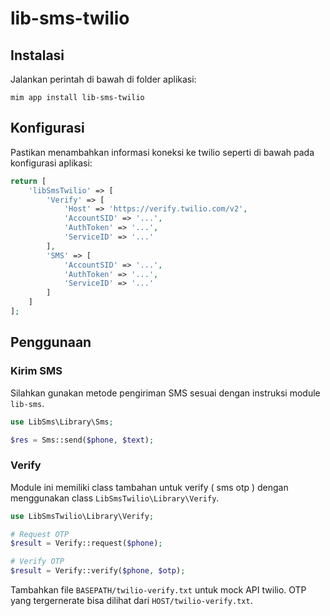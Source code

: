 # lib-sms-twilio

## Instalasi

Jalankan perintah di bawah di folder aplikasi:

```
mim app install lib-sms-twilio
```

## Konfigurasi

Pastikan menambahkan informasi koneksi ke twilio seperti di bawah pada
konfigurasi aplikasi:

```php
return [
    'libSmsTwilio' => [
        'Verify' => [
            'Host' => 'https://verify.twilio.com/v2',
            'AccountSID' => '...',
            'AuthToken' => '...',
            'ServiceID' => '...'
        ],
        'SMS' => [
            'AccountSID' => '...',
            'AuthToken' => '...',
            'ServiceID' => '...'
        ]
    ]
];
```

## Penggunaan

### Kirim SMS

Silahkan gunakan metode pengiriman SMS sesuai dengan instruksi module `lib-sms`.

```php
use LibSms\Library\Sms;

$res = Sms::send($phone, $text);
```

### Verify

Module ini memiliki class tambahan untuk verify ( sms otp ) dengan menggunakan
class `LibSmsTwilio\Library\Verify`.

```php
use LibSmsTwilio\Library\Verify;

# Request OTP
$result = Verify::request($phone);

# Verify OTP
$result = Verify::verify($phone, $otp);
```

Tambahkan file `BASEPATH/twilio-verify.txt` untuk mock API twilio. OTP yang
tergernerate bisa dilihat dari `HOST/twilio-verify.txt`.
